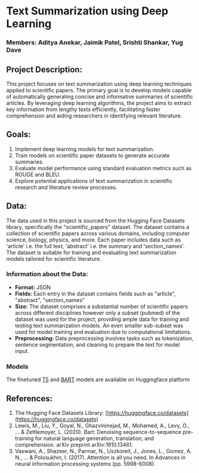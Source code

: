 # Text Summarization using Deep Learning
### Members: Aditya Anekar, Jaimik Patel, Srishti Shankar, Yug Dave

## Project Description:

This project focuses on text summarization using deep learning techniques applied to scientific papers. The primary goal is to develop models capable of automatically generating concise and informative summaries of scientific articles. By leveraging deep learning algorithms, the project aims to extract key information from lengthy texts efficiently, facilitating faster comprehension and aiding researchers in identifying relevant literature.

## Goals:

1. Implement deep learning models for text summarization.
2. Train models on scientific paper datasets to generate accurate summaries.
3. Evaluate model performance using standard evaluation metrics such as ROUGE and BLEU.
4. Explore potential applications of text summarization in scientific research and literature review processes.

## Data:

The data used in this project is sourced from the Hugging Face Datasets library, specifically the "scientific_papers" dataset. The dataset contains a collection of scientific papers across various domains, including computer science, biology, physics, and more. Each paper includes data such as 'article' i.e. the full text, 'abstract' i.e. the summary and 'section_names'. The dataset is suitable for training and evaluating text summarization models tailored for scientific literature.

### Information about the Data:

- **Format:** JSON
- **Fields:** Each entry in the dataset contains fields such as "article", "abstract", "section_names"
- **Size:** The dataset comprises a substantial number of scientific papers across different disciplines however only a subset (pubmed) of the dataset was used for the project, providing ample data for training and testing text summarization models. An even smaller sub-subset was used for model training and evaluation due to computational limitations.
- **Preprocessing:** Data preprocessing involves tasks such as tokenization, sentence segmentation, and cleaning to prepare the text for model input.

### Models
The finetuned [T5](https://huggingface.co/jaimik69/t5-small-pubmed) and [BART](https://huggingface.co/jaimik69/bart-base-pubmed) models are available on Huggingface platform

## References:

1. The Hugging Face Datasets Library: [https://huggingface.co/datasets](https://huggingface.co/datasets)
2. Lewis, M., Liu, Y., Goyal, N., Ghazvininejad, M., Mohamed, A., Levy, O., ... & Zettlemoyer, L. (2020). Bart: Denoising sequence-to-sequence pre-training for natural language generation, translation, and comprehension. arXiv preprint arXiv:1910.13461.
3. Vaswani, A., Shazeer, N., Parmar, N., Uszkoreit, J., Jones, L., Gomez, A. N., ... & Polosukhin, I. (2017). Attention is all you need. In Advances in neural information processing systems (pp. 5998-6008).
